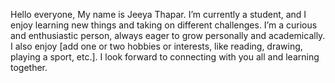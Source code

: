 Hello everyone,
My name is Jeeya Thapar. I’m currently a student, and I enjoy learning new things and taking on different challenges. I’m a curious and enthusiastic person, always eager to grow personally and academically. I also enjoy [add one or two hobbies or interests, like reading, drawing, playing a sport, etc.]. I look forward to connecting with you all and learning together.

